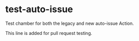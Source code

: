 # test-auto-issue
Test chamber for both the legacy and new auto-issue Action.

This line is added for pull request testing.
